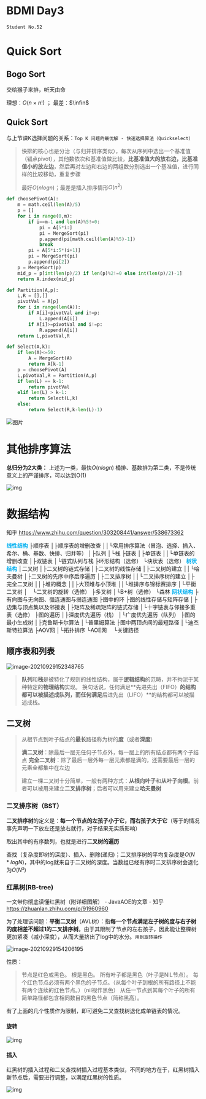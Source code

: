 # BDMI Day3

`Student No.52`

# Quick Sort

## Bogo Sort

交给猴子来排，听天由命

理想：$O(n × n!)$ ； 最差：$\infin$

## Quick Sort

与上节课K选择问题的关系：`Top K 问题的最优解 - 快速选择算法（Quickselect）`

> 快排的核心也是分治（与归并排序类似），每次从序列中选出一个基准值（锚点pivot），其他数依次和基准值做比较，**比基准值大的放右边，比基准值小的放左边**，然后再对左边和右边的两组数分别选出一个基准值，进行同样的比较移动，重复步骤
>
> 最好$O(nlogn)$；最差是插入排序情形$O(n^2)$

```python
def choosePivot(A):
    m = math.ceil(len(A)/5)
    p = []
    for i in range(0,m):
        if i==m-1 and len(A)%5!=0:
            pi = A[5*i:]
            pi = MergeSort(pi)
            p.append(pi[math.ceil(len(A)%5)-1])
            break
        pi = A[5*i:5*(i+1)]
        pi = MergeSort(pi)
        p.append(pi[2])
    p = MergeSort(p)
    mid_p = p[int(len(p)/2) if len(p)%2!=0 else int(len(p)/2)-1]
    return A.index(mid_p)

def Partition(A,p):
    L,R = [],[]
    pivotVal = A[p]
    for i in range(len(A)):
        if A[i]<pivotVal and i!=p:
            L.append(A[i])
        if A[i]>=pivotVal and i!=p:
            R.append(A[i])
    return L,pivotVal,R

def Select(A,k):
    if len(A)<=50:
        A = MergeSort(A)
        return A[k-1]
    p = choosePivot(A)
    L,pivotVal,R = Partition(A,p)
    if len(L) == k-1:
        return pivotVal
    elif len(L) > k-1:
        return Select(L,k)
    else:
        return Select(R,k-len(L)-1)
```

![图片](https://mmbiz.qpic.cn/mmbiz_gif/D67peceibeIR1IaMSQhlXA5IL6NTHaDiaZlpUeJ79K7hZLFjsbIx0FLFIFBbKc6CcASq3MhHabdA3XG592Yiau42A/640?wx_fmt=gif&tp=gif&wxfrom=5&wx_lazy=1)

# 其他排序算法

**总归分为2大类：**
上述为一类，最快$O(nlogn)$
桶排、基数排为第二类，不是传统意义上的严谨排序，可以达到O(1)

![img](https://i.loli.net/2021/09/24/4drvkDFTtnQ2xWs.jpg)

# 数据结构

知乎 https://www.zhihu.com/question/303208441/answer/538673362

<strong style="color:#00b0f0;">线性结构</strong>
├顺序表
│├顺序表的增删改查
││└常用排序算法（冒泡、选择、插入、希尔、桶、基数、快排、归并等）
│├队列
│└栈
├链表
│├单链表
││└单链表的增删改查
│├双链表
│└链式队列与栈
├环形结构（选修）
└块状表（选修）
<strong style="color:#00b0f0;">树状结构</strong>
│二叉树
│├二叉树的链式存储
│├二叉树的线性存储
│├二叉树的建立
││└哈夫曼树
│├二叉树的先序中序后序遍历
│├二叉排序树
││└二叉排序树的建立
│├完全二叉树
││├堆的概念
││├大顶堆与小顶堆
││└堆排序与锦标赛排序
│└平衡二叉树
│　└二叉树的旋转（选修）
├多叉树
│└B+树（选修）
└森林
<strong style="color:#00b0f0;">网状结构</strong>
├有向图与无向图、强连通图与弱连通图
├图中的环
├图的线性存储与矩阵存储
│├边集与顶点集以及邻接表
│├矩阵及稀疏矩阵的链式存储
│└十字链表与邻接多重表（选修）
├图的遍历
│├深度优先遍历（栈）
│└广度优先遍历（队列）
├图的最小生成树
│├克鲁斯卡尔算法
│└普里姆算法
├图中两顶点间的最短路径
│└迪杰斯特拉算法
├AOV网
│└拓扑排序
└AOE网
　└关键路径

## 顺序表和列表

![image-20210929152348765](https://i.loli.net/2021/09/29/8MaLtiNqz4RSZVk.png)

>  **队列**和**栈**是被特化了规则的线性结构，属于**逻辑结构**的范畴，并不拘泥于某种特定的**物理结构**实现。
> 换句话说，任何满足**先进先出（FIFO）**的结构都可以被描述成队列，而任何满足**后进先出（LIFO）**的结构都可以被描述成栈。

## 二叉树

> 从根节点到叶子结点的**最长**路径称为树的**度**（或者**深度**）
>
> **满二叉树**：除最后一层无任何子节点外，每一层上的所有结点都有两个子结点
> **完全二叉树**：除了最后一层外每一层元素都是满的，还需要最后一层的元素全都集中在左边
>
> 建立一棵二叉树十分简单，一般有两种方式：**从根向叶子**和**从叶子向根**。前者可以被用来建立**二叉排序树**；后者可以用来建立**哈夫曼树**

### 二叉排序树（BST）

**二叉排序树**的定义是：**每一个节点的左孩子小于它，而右孩子大于它**（等于的情况事先声明一下放左还是放右就行，对于结果无实质影响）

取出其中的有序数列，也就是进行**二叉树的遍历**

查找（复杂度即树的深度）、插入、删除(递归)；二叉排序树的平均复杂度是$O(N*logN)$，其中的log就来自于二叉树的深度。当数组已经有序时二叉排序树会退化为$O(N²)$

### 红黑树(RB-tree)

一文带你彻底读懂红黑树（附详细图解） - JavaAOE的文章 - 知乎 https://zhuanlan.zhihu.com/p/91960960

为了处理该问题：**平衡二叉树**（AVL树）：指**每一个节点满足左子树的度与右子树的度相差不超过1的二叉排序树**。由于其限制了节点的左右孩子，因此能让整棵树更加紧凑（减小深度），从而大量挤出了log中的水分。`用到旋转操作`

![image-20210929154206195](https://i.loli.net/2021/09/29/7gK5jNm32C4nwB9.png)

性质：

> 节点是红色或黑色。
> 根是黑色。
> 所有叶子都是黑色（叶子是NIL节点）。
> 每个红色节点必须有两个黑色的子节点。（从每个叶子到根的所有路径上不能有两个连续的红色节点。）（nil视作黑色）
> 从任一节点到其每个叶子的所有简单路径都包含相同数目的黑色节点（简称黑高）。

有了上面的几个性质作为限制，即可避免二叉查找树退化成单链表的情况。

#### 旋转

![img](https://i.loli.net/2021/09/29/SC2Itwg316JWGTo.jpg)

#### 插入

红黑树的插入过程和二叉查找树插入过程基本类似，不同的地方在于，红黑树插入新节点后，需要进行调整，以满足红黑树的性质。

![img](https://i.loli.net/2021/09/29/i7WtDQmjLgrV9wC.jpg)
